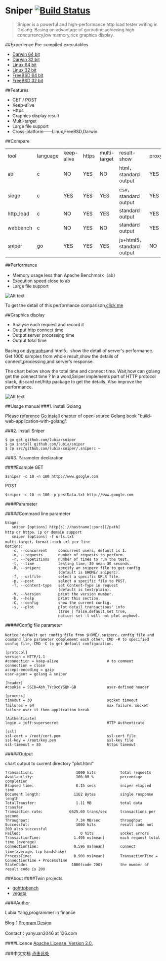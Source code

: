 Sniper       [![Build Status](https://drone.io/github.com/lubia/sniper/status.png)](https://drone.io/github.com/lubia/sniper/latest)
======
>Sniper is a powerful and high-performance http load tester writing in Golang. Basing on advantage of goroutine,achieving high concurrency,low memory,rice graphics display.  

##Experience
Pre-compiled executables
* [Darwin 64 bit](http://lubia-me.qiniudn.com/sniper_darwin_amd64)      
* [Darwin 32 bit](http://lubia-me.qiniudn.com/sniper_darwin_386)
* [Linux 64 bit](http://lubia-me.qiniudn.com/sniper_linux_amd64)
* [Linux 32 bit](http://lubia-me.qiniudn.com/sniper_linux_386)
* [FreeBSD 64 bit](http://lubia-me.qiniudn.com/sniper_freebsd_amd64)
* [FreeBSD 32 bit](http://lubia-me.qiniudn.com/sniper_freebsd_386)

##Features
- GET / POST
- Keep-alive
- Https
- Graphics display result
- Multi-target
- Large file support
- Cross-platform——Linux,FreeBSD,Darwin

##Compare
<table class="table table-bordered table-striped table-condensed">
   <tr>
      <td>tool </td>
      <td>language </td>
      <td>keep-alive </td>
      <td>https </td>
      <td>multi-target </td>
      <td>result-show </td>
      <td>proxy</td>
   </tr>
   <tr>
      <td>ab </td>
      <td>c </td>
      <td>NO </td>
      <td>YES </td>
      <td>NO </td>
      <td>html，standard output</td>
      <td>YES </td>
   </tr>
   <tr>
      <td>siege </td>
      <td>c </td>
      <td>YES </td>
      <td>YES </td>
      <td>YES </td>
      <td>csv，standard output</td>
      <td>YES </td>
   </tr>
   <tr>
      <td>http_load </td>
      <td>c </td>
      <td>NO </td>
      <td>YES </td>
      <td>YES </td>
      <td>standard output</td>
      <td>YES </td>
   </tr>
   <tr>
      <td>webbench </td>
      <td>c </td>
      <td>NO </td>
      <td>YES </td>
      <td>NO </td>
      <td>standard output</td>
      <td>YES </td>
   </tr>
   <tr>
      <td>sniper</td>
      <td>go</td>
      <td>YES </td>
      <td>YES </td>
      <td>YES </td>
      <td>js+html5，standard output</td>
      <td>NO </td>
   </tr>
</table>


##Performance
- Memory usage less than Apache Benchmark（ab）
- Execution speed close to ab
- Large file support

![Alt text](http://lubia-me.qiniudn.com/compare.jpg)

To get the detail of this performance comparison,[click me](http://www.lubia.me/http-loader-compare)

##Graphics display
- Analyse each request and record it
- Output http connect time
- Output server processing time
- Output total time

Basing on [dygraphs](http://dygraphs.com/)and html5，show the detail of server's performance. Get 1000 samples from whole result,show the details of connect,processing,and server's response.

The chart below show the total time and connect time. Wait,how can golang get the connect time ? In a word,Sniper implements part of HTTP protocol stack, discard net/http package to get the details. Also improve the performance. 

![Alt text](http://lubia-me.qiniudn.com/sniper_2.JPG)

##Usage manual
###1. install Golang

Please reference  [Go install](https://github.com/astaxie/build-web-application-with-golang/blob/master/ebook/01.1.md) chapter of open-source Golang book "build-web-application-with-golang".

###2. install Sniper

    $ go get github.com/lubia/sniper
    $ go install github.com/lubia/sniper
    $ cp src/github.com/lubia/sniper/.sniperc ~

###3. Parameter declaration

####Example
GET

    $sniper -c 10 -n 100 http://www.google.com 

POST

    $sniper -c 10 -n 100 -p postData.txt http://www.google.com
    
####Parameter

#####Command line parameter

```
Usage: 
   sniper [options] http[s]://hostname[:port][/path]                 http or https，ip or domain support
   sniper [options] -f urls.txt                                      multi-target，format：each url per line
Options: 
   -c, --concurrent     concurrent users, default is 1.              
   -n, --requests       number of requests to perform.               
   -r, --repetitions    number of times to run the test.             
   -t, --time           testing time, 30 mean 30 seconds.            
   -R, --sniperc        specify an sniperc file to get config        
                        (default is $HOME/.sniperc).               
   -f, --urlfile        select a specific URLS file.                 
   -p, --post           select a specific file to POST.              
   -T, --content-type   set Content-Type in request                  
                        (default is text/plain).
   -V, --Version        print the version number.                    
   -h, --help           print this section.                          
   -C, --config         show the current config.                     
   -s, --plot           plot detail transactions' info               
                        (true | false,default set true,              
                        notice: set -t will not plot anyhow).

```


#####Config file parameter

    Notice：default get config file from $HOME/.sniperc，config file and command line parameter complement each other. CMD -R to specified config file, CMD -C to get default configuration.  

```
[protocol]
version = HTTP/1.1                            
#connection = keep-alive                      # to comment
connection = close
accept-encoding = gzip                        
user-agent = golang & sniper                  

[header]
#cookie = SSID=Abh_TYcDc6YSQh-GB              user-defined header

[process]
timeout = 30                                  socket timeout 
failures = 64                                 max failure，socket failure over it then application break

[Authenticate]
login = jeff:supersecret                      HTTP Authenticate

[ssl]
ssl-cert = /root/cert.pem                     ssl-cert file
ssl-key = /root/key.pem                       ssl-key file 
ssl-timeout = 30                              https timeout
```

#####Output

chart output to current directory "plot.html"

```
Transactions:                   1000 hits           total requests
Availability:                   100.00 %            percentage completion    
Elapsed time:                   0.15 secs           sniper elapsed time
Document length:               1162 Bytes           single response length
TotalTransfer:                  1.11 MB             total data transfer
Transaction rate:            6625.60 trans/sec      transactions per second 
Throughput:                     7.34 MB/sec         throughput 
Successful:                     1000 hits           result code not 200 also successful
Failed:                           0 hits            socket errors 
TransactionTime:               1.495 ms(mean)       each request total time (average)
ConnectionTime:                0.596 ms(mean)       connect time(average，tcp handshake)
ProcessTime:                   0.900 ms(mean)       TransactionTime = ConnectionTime + ProcessTime
StateCode:                    1000(code 200)        the number of result code is 200
```
##About 
####Twin projects

- [gohttpbench](https://github.com/parkghost/gohttpbench)
- [vegeta](https://github.com/tsenart/vegeta)

####Author

Lubia Yang,programmer in finance

Blog：[Program Design](http://www.lubia.me)

Contact：yanyuan2046 at 126.com

####Licence
[Apache License, Version 2.0.](http://www.apache.org/licenses/LICENSE-2.0.html)

###中文文档
[点击此处](https://github.com/lubia/sniper/blob/master/README_CN.md)
